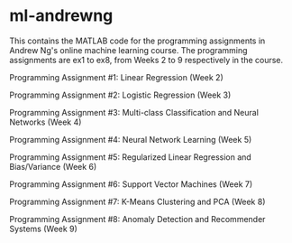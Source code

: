 # ml-andrewng
This contains the MATLAB code for the programming assignments in Andrew Ng's online machine learning course. The programming assignments are ex1 to ex8, from Weeks 2 to 9 respectively in the course.

Programming Assignment #1: Linear Regression (Week 2)

Programming Assignment #2: Logistic Regression (Week 3)

Programming Assignment #3: Multi-class Classification and Neural Networks (Week 4)

Programming Assignment #4: Neural Network Learning (Week 5)

Programming Assignment #5: Regularized Linear Regression and Bias/Variance (Week 6)

Programming Assignment #6: Support Vector Machines (Week 7)

Programming Assignment #7: K-Means Clustering and PCA (Week 8)

Programming Assignment #8: Anomaly Detection and Recommender Systems (Week 9)
